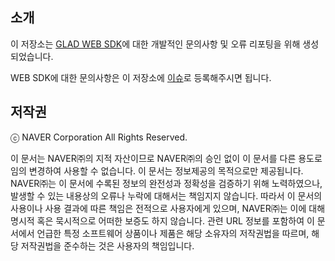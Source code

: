## 소개
이 저장소는 [GLAD WEB SDK](https://naver.github.io/glad-sdk-guide/web_new/common/get_started/)에 대한 개발적인 문의사항 및 오류 리포팅을 위해 생성되었습니다.

WEB SDK에 대한 문의사항은 이 저장소에 [이슈](http://github.com/naver/nam-sdk-web/issues)로 등록해주시면 됩니다.


## 저작권

ⓒ NAVER Corporation All Rights Reserved.

이 문서는 NAVER㈜의 지적 자산이므로 NAVER㈜의 승인 없이 이 문서를 다른 용도로 임의 변경하여 사용할 수 없습니다.
이 문서는 정보제공의 목적으로만 제공됩니다. NAVER㈜는 이 문서에 수록된 정보의 완전성과 정확성을 검증하기 위해 노력하였으나, 발생할 수 있는 내용상의 오류나 누락에 대해서는 책임지지 않습니다. 따라서 이 문서의 사용이나 사용 결과에 따른 책임은 전적으로 사용자에게 있으며, NAVER㈜는 이에 대해 명시적 혹은 묵시적으로 어떠한 보증도 하지 않습니다. 관련 URL 정보를 포함하여 이 문서에서 언급한 특정 소프트웨어 상품이나 제품은 해당 소유자의 저작권법을 따르며, 해당 저작권법을 준수하는 것은 사용자의 책임입니다.
